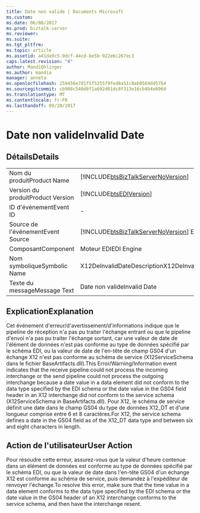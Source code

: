 ```yaml
---
title: Date non valide | Documents Microsoft
ms.custom: 
ms.date: 06/08/2017
ms.prod: biztalk-server
ms.reviewer: 
ms.suite: 
ms.tgt_pltfrm: 
ms.topic: article
ms.assetid: a41da9c5-9dcf-44cd-be5b-922e6c267ec3
caps.latest.revision: "8"
author: MandiOhlinger
ms.author: mandia
manager: anneta
ms.openlocfilehash: 259456e781f5f5255f9fed8a51c8eb0569dd57b4
ms.sourcegitcommit: cb908c540d8f1a692d01dc8f313e16cb4b4e696d
ms.translationtype: MT
ms.contentlocale: fr-FR
ms.lasthandoff: 09/20/2017
---
```

# <a name="invalid-date"></a><span data-ttu-id="8b4ce-102">Date non valide</span><span class="sxs-lookup"><span data-stu-id="8b4ce-102">Invalid Date</span></span>
## <a name="details"></a><span data-ttu-id="8b4ce-103">Détails</span><span class="sxs-lookup"><span data-stu-id="8b4ce-103">Details</span></span>  
  
|||  
|-|-|  
|<span data-ttu-id="8b4ce-104">Nom du produit</span><span class="sxs-lookup"><span data-stu-id="8b4ce-104">Product Name</span></span>|[!INCLUDE[btsBizTalkServerNoVersion](../includes/btsbiztalkservernoversion-md.md)]|  
|<span data-ttu-id="8b4ce-105">Version du produit</span><span class="sxs-lookup"><span data-stu-id="8b4ce-105">Product Version</span></span>|[!INCLUDE[btsEDIVersion](../includes/btsediversion-md.md)]|  
|<span data-ttu-id="8b4ce-106">ID d'événement</span><span class="sxs-lookup"><span data-stu-id="8b4ce-106">Event ID</span></span>|-|  
|<span data-ttu-id="8b4ce-107">Source de l'événement</span><span class="sxs-lookup"><span data-stu-id="8b4ce-107">Event Source</span></span>|[!INCLUDE[btsBizTalkServerNoVersion](../includes/btsbiztalkservernoversion-md.md)]<span data-ttu-id="8b4ce-108"> EDI</span><span class="sxs-lookup"><span data-stu-id="8b4ce-108"> EDI</span></span>|  
|<span data-ttu-id="8b4ce-109">Composant</span><span class="sxs-lookup"><span data-stu-id="8b4ce-109">Component</span></span>|<span data-ttu-id="8b4ce-110">Moteur EDI</span><span class="sxs-lookup"><span data-stu-id="8b4ce-110">EDI Engine</span></span>|  
|<span data-ttu-id="8b4ce-111">Nom symbolique</span><span class="sxs-lookup"><span data-stu-id="8b4ce-111">Symbolic Name</span></span>|<span data-ttu-id="8b4ce-112">X12DeInvalidDateDescription</span><span class="sxs-lookup"><span data-stu-id="8b4ce-112">X12DeInvalidDateDescription</span></span>|  
|<span data-ttu-id="8b4ce-113">Texte du message</span><span class="sxs-lookup"><span data-stu-id="8b4ce-113">Message Text</span></span>|<span data-ttu-id="8b4ce-114">Date non valide</span><span class="sxs-lookup"><span data-stu-id="8b4ce-114">Invalid Date</span></span>|  
  
## <a name="explanation"></a><span data-ttu-id="8b4ce-115">Explication</span><span class="sxs-lookup"><span data-stu-id="8b4ce-115">Explanation</span></span>  
 <span data-ttu-id="8b4ce-116">Cet événement d'erreur/d'avertissement/d'informations indique que le pipeline de réception n'a pas pu traiter l'échange entrant ou que le pipeline d'envoi n'a pas pu traiter l'échange sortant, car une valeur de date de l'élément de données n'est pas conforme au type de données spécifié par le schéma EDI, ou la valeur de date de l'en-tête de champ GS04 d'un échange X12 n'est pas conforme au schéma de service (X12ServiceSchema dans le fichier BaseArtifacts.dll).</span><span class="sxs-lookup"><span data-stu-id="8b4ce-116">This Error/Warning/Information event indicates that the receive pipeline could not process the incoming interchange or the send pipeline could not process the outgoing interchange because a date value in a data element did not conform to the data type specified by the EDI schema or the date value in the GS04 field header in an X12 interchange did not conform to the service schema (X12ServiceSchema in BaseArtifacts.dll).</span></span> <span data-ttu-id="8b4ce-117">Pour X12, le schéma de service définit une date dans le champ GS04 du type de données X12_DT et d'une longueur comprise entre 6 et 8 caractères.</span><span class="sxs-lookup"><span data-stu-id="8b4ce-117">For X12, the service schema defines a date in the GS04 field as of the X12_DT data type and between six and eight characters in length.</span></span>  
  
## <a name="user-action"></a><span data-ttu-id="8b4ce-118">Action de l'utilisateur</span><span class="sxs-lookup"><span data-stu-id="8b4ce-118">User Action</span></span>  
 <span data-ttu-id="8b4ce-119">Pour résoudre cette erreur, assurez-vous que la valeur d'heure contenue dans un élément de données est conforme au type de données spécifié par le schéma EDI, ou que la valeur de date dans l'en-tête GS04 d'un échange X12 est conforme au schéma de service, puis demandez à l'expéditeur de renvoyer l'échange.</span><span class="sxs-lookup"><span data-stu-id="8b4ce-119">To resolve this error, make sure that the time value in a data element conforms to the data type specified by the EDI schema or the date value in the GS04 header of an X12 interchange conforms to the service schema, and then have the interchange resent.</span></span>